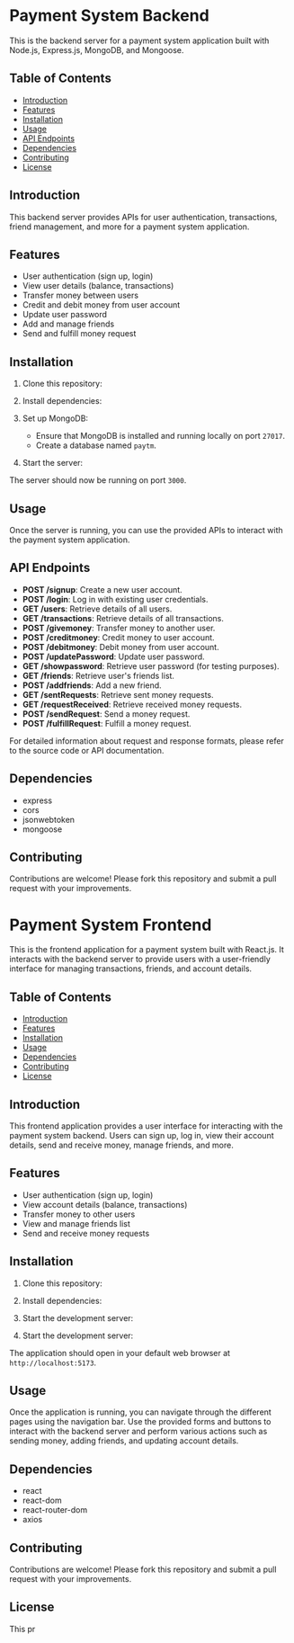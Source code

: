 # Payment System Backend

This is the backend server for a payment system application built with Node.js, Express.js, MongoDB, and Mongoose.

## Table of Contents

- [Introduction](#introduction)
- [Features](#features)
- [Installation](#installation)
- [Usage](#usage)
- [API Endpoints](#api-endpoints)
- [Dependencies](#dependencies)
- [Contributing](#contributing)
- [License](#license)

## Introduction

This backend server provides APIs for user authentication, transactions, friend management, and more for a payment system application.

## Features

- User authentication (sign up, login)
- View user details (balance, transactions)
- Transfer money between users
- Credit and debit money from user account
- Update user password
- Add and manage friends
- Send and fulfill money request

## Installation

1. Clone this repository:


2. Install dependencies:


3. Set up MongoDB:

   - Ensure that MongoDB is installed and running locally on port `27017`.
   - Create a database named `paytm`.

4. Start the server:


The server should now be running on port `3000`.

## Usage

Once the server is running, you can use the provided APIs to interact with the payment system application.

## API Endpoints

- **POST /signup**: Create a new user account.
- **POST /login**: Log in with existing user credentials.
- **GET /users**: Retrieve details of all users.
- **GET /transactions**: Retrieve details of all transactions.
- **POST /givemoney**: Transfer money to another user.
- **POST /creditmoney**: Credit money to user account.
- **POST /debitmoney**: Debit money from user account.
- **POST /updatePassword**: Update user password.
- **GET /showpassword**: Retrieve user password (for testing purposes).
- **GET /friends**: Retrieve user's friends list.
- **POST /addfriends**: Add a new friend.
- **GET /sentRequests**: Retrieve sent money requests.
- **GET /requestReceived**: Retrieve received money requests.
- **POST /sendRequest**: Send a money request.
- **POST /fulfillRequest**: Fulfill a money request.

For detailed information about request and response formats, please refer to the source code or API documentation.

## Dependencies

- express
- cors
- jsonwebtoken
- mongoose

## Contributing

Contributions are welcome! Please fork this repository and submit a pull request with your improvements.

# Payment System Frontend

This is the frontend application for a payment system built with React.js. It interacts with the backend server to provide users with a user-friendly interface for managing transactions, friends, and account details.

## Table of Contents

- [Introduction](#introduction)
- [Features](#features)
- [Installation](#installation)
- [Usage](#usage)
- [Dependencies](#dependencies)
- [Contributing](#contributing)
- [License](#license)

## Introduction

This frontend application provides a user interface for interacting with the payment system backend. Users can sign up, log in, view their account details, send and receive money, manage friends, and more.

## Features

- User authentication (sign up, login)
- View account details (balance, transactions)
- Transfer money to other users
- View and manage friends list
- Send and receive money requests

## Installation

1. Clone this repository:


2. Install dependencies:


3. Start the development server:


3. Start the development server:

The application should open in your default web browser at `http://localhost:5173`.

## Usage

Once the application is running, you can navigate through the different pages using the navigation bar. Use the provided forms and buttons to interact with the backend server and perform various actions such as sending money, adding friends, and updating account details.

## Dependencies

- react
- react-dom
- react-router-dom
- axios

## Contributing

Contributions are welcome! Please fork this repository and submit a pull request with your improvements.

## License

This pr
